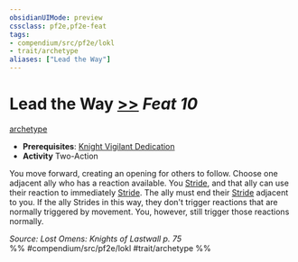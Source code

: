 ```yaml
---
obsidianUIMode: preview
cssclass: pf2e,pf2e-feat
tags:
- compendium/src/pf2e/lokl
- trait/archetype
aliases: ["Lead the Way"]
---
```

# Lead the Way  [>>](../../rules/core-rulebook/chapter-9-playing-the-game.md#Actions "Two-Action") *Feat 10*  
[archetype](../../rules/traits/archetype.md)  

- **Prerequisites**: [Knight Vigilant Dedication](knight-vigilant-dedication-locg.md)
- **Activity** Two-Action

You move forward, creating an opening for others to follow. Choose one adjacent ally who has a reaction available. You [Stride](../../rules/actions/stride.md), and that ally can use their reaction to immediately [Stride](../../rules/actions/stride.md). The ally must end their [Stride](../../rules/actions/stride.md) adjacent to you. If the ally Strides in this way, they don't trigger reactions that are normally triggered by movement. You, however, still trigger those reactions normally.

*Source: Lost Omens: Knights of Lastwall p. 75*  
%% #compendium/src/pf2e/lokl #trait/archetype %%